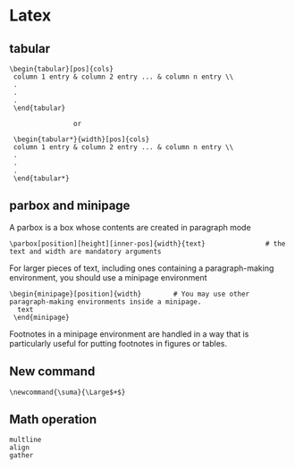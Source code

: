 # Latex

## tabular
```
\begin{tabular}[pos]{cols}
 column 1 entry & column 2 entry ... & column n entry \\
 .
 .
 .
 \end{tabular}

                or

 \begin{tabular*}{width}[pos]{cols}
 column 1 entry & column 2 entry ... & column n entry \\
 .
 .
 .
 \end{tabular*}
```



## parbox and minipage
A parbox is a box whose contents are created in paragraph mode

```
\parbox[position][height][inner-pos]{width}{text}               # the text and width are mandatory arguments
```
For larger pieces of text, including ones containing a paragraph-making environment, you should use a minipage environment
```
\begin{minipage}[position]{width}        # You may use other paragraph-making environments inside a minipage.
  text
 \end{minipage}
```
Footnotes in a minipage environment are handled in a way that is particularly useful for putting footnotes in figures or tables.

## New command
```
\newcommand{\suma}{\Large$+$}
```

## Math operation
```
multline
align
gather
```
